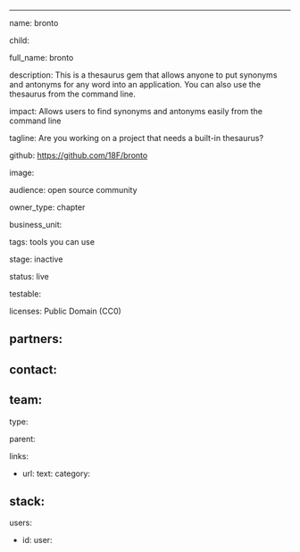 ---

name: bronto

child:

full_name: bronto

description: This is a thesaurus gem that allows anyone to put synonyms and antonyms for any word into an application. You can also use the thesaurus from the command line.

impact: Allows users to find synonyms and antonyms easily from the command line

tagline: Are you working on a project that needs a built-in thesaurus?

github: https://github.com/18F/bronto

image:

audience: open source community

owner_type: chapter

business_unit:

tags: tools you can use

stage: inactive

status: live

testable:

licenses: Public Domain (CC0)

partners:
-

contact:
-

team:
-

type:

parent:

links:
- url:
  text:
  category:


stack:
-

users:
- id:
  user:
